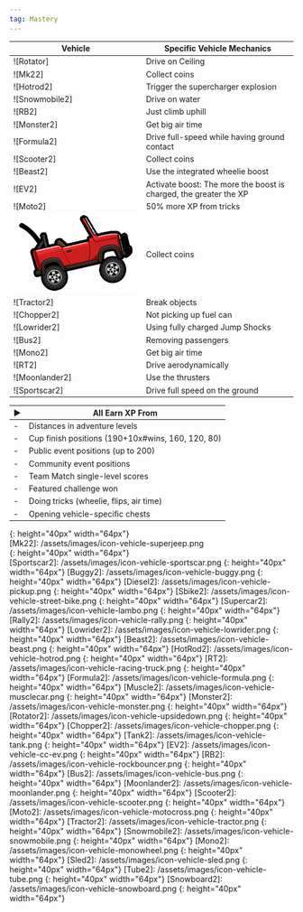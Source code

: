 ```yaml
---
tag: Mastery
---
```

Vehicle | Specific Vehicle Mechanics
-- | --  
![Rotator] | Drive on Ceiling  
![Mk22] | Collect coins
![Hotrod2] | Trigger the supercharger explosion  
![Snowmobile2] | Drive on water  
![RB2] | Just climb uphill
![Monster2] | Get big air time
![Formula2] | Drive full-speed while having ground contact  
![Scooter2] | Collect coins
![Beast2] | Use the integrated wheelie boost
![EV2] | Activate boost: The more the boost is charged, the greater the XP
![Moto2] |  50% more XP from tricks
![Jeep2] | Collect coins
![Tractor2] | Break objects
![Chopper2] | Not picking up fuel can
![Lowrider2] | Using fully charged Jump Shocks
![Bus2] | Removing passengers
![Mono2] | Get big air time
![RT2] | Drive aerodynamically
![Moonlander2] | Use the thrusters
![Sportscar2] | Drive full speed on the ground

 ▶︎ |  All Earn XP From
--  | --
 \- |  Distances in adventure levels
 \- | Cup finish positions (190+10x#wins, 160, 120, 80)
 \- | Public event positions (up to 200)
 \- | Community event positions
 \- | Team Match single-level scores
 \- | Featured challenge won
 \- | Doing tricks (wheelie, flips, air time)
 \- | Opening vehicle-specific chests   

[Jeep2]: /assets/images/icon-vehicle-jeep.png  
{: height="40px" width="64px"}  
[Mk22]: /assets/images/icon-vehicle-superjeep.png  
{: height="40px" width="64px"}  
[Sportscar2]: /assets/images/icon-vehicle-sportscar.png
{: height="40px" width="64px"}
[Buggy2]: /assets/images/icon-vehicle-buggy.png
{: height="40px" width="64px"}
[Diesel2]: /assets/images/icon-vehicle-pickup.png
{: height="40px" width="64px"}
[Sbike2]: /assets/images/icon-vehicle-street-bike.png
{: height="40px" width="64px"}
[Supercar2]: /assets/images/icon-vehicle-lambo.png
{: height="40px" width="64px"}
[Rally2]: /assets/images/icon-vehicle-rally.png
{: height="40px" width="64px"}
[Lowrider2]: /assets/images/icon-vehicle-lowrider.png
{: height="40px" width="64px"}
[Beast2]: /assets/images/icon-vehicle-beast.png
{: height="40px" width="64px"}
[HotRod2]: /assets/images/icon-vehicle-hotrod.png
{: height="40px" width="64px"}
[RT2]: /assets/images/icon-vehicle-racing-truck.png
{: height="40px" width="64px"}
[Formula2]: /assets/images/icon-vehicle-formula.png
{: height="40px" width="64px"}
[Muscle2]: /assets/images/icon-vehicle-musclecar.png
{: height="40px" width="64px"}
[Monster2]: /assets/images/icon-vehicle-monster.png
{: height="40px" width="64px"}
[Rotator2]: /assets/images/icon-vehicle-upsidedown.png
{: height="40px" width="64px"}
[Chopper2]: /assets/images/icon-vehicle-chopper.png
{: height="40px" width="64px"}
[Tank2]: /assets/images/icon-vehicle-tank.png
{: height="40px" width="64px"}
[EV2]: /assets/images/icon-vehicle-cc-ev.png
{: height="40px" width="64px"}
[RB2]: /assets/images/icon-vehicle-rockbouncer.png
{: height="40px" width="64px"}
[Bus2]: /assets/images/icon-vehicle-bus.png
{: height="40px" width="64px"}
[Moonlander2]: /assets/images/icon-vehicle-moonlander.png
{: height="40px" width="64px"}
[Scooter2]: /assets/images/icon-vehicle-scooter.png
{: height="40px" width="64px"}
[Moto2]: /assets/images/icon-vehicle-motocross.png
{: height="40px" width="64px"}
[Tractor2]: /assets/images/icon-vehicle-tractor.png
{: height="40px" width="64px"}
[Snowmobile2]: /assets/images/icon-vehicle-snowmobile.png
{: height="40px" width="64px"}
[Mono2]: /assets/images/icon-vehicle-monowheel.png
{: height="40px" width="64px"}
[Sled2]: /assets/images/icon-vehicle-sled.png
{: height="40px" width="64px"}
[Tube2]: /assets/images/icon-vehicle-tube.png
{: height="40px" width="64px"}
[Snowboard2]: /assets/images/icon-vehicle-snowboard.png
{: height="40px" width="64px"}
